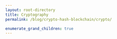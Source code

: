 ```yaml
---
layout: root-directory
title: Cryptography
permalink: /blog/crypto-hash-blockchain/crypto/

enumerate_grand_children: true
---
```


